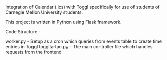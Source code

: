 Integration of Calendar (.ics) with Toggl specifically for use of students of Carnegie Mellon University students.

This project is written in Python using Flask framework.

Code Structure -

worker.py - Setup as a cron which queries from events table to create time entries in Toggl
toggltartan.py - The main controller file which handles requests from the frontend
